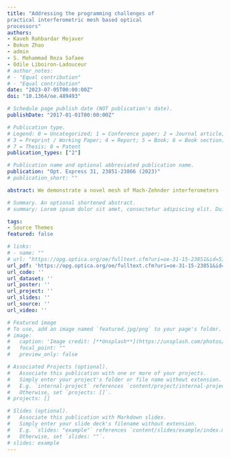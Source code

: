 ```yaml
---
title: "Addressing the programming challenges of
practical interferometric mesh based optical
processors"
authors:
- Kaveh Rahbardar Mojaver
- Bokun Zhao
- admin
- S. Mohammad Reza Safaee
- Odile Liboiron-Ladouceur
# author_notes:
# - "Equal contribution"
# - "Equal contribution"
date: "2023-07-05T00:00:00Z"
doi: "10.1364/oe.489493"

# Schedule page publish date (NOT publication's date).
publishDate: "2017-01-01T00:00:00Z"

# Publication type.
# Legend: 0 = Uncategorized; 1 = Conference paper; 2 = Journal article;
# 3 = Preprint / Working Paper; 4 = Report; 5 = Book; 6 = Book section;
# 7 = Thesis; 8 = Patent
publication_types: ["2"]

# Publication name and optional abbreviated publication name.
publication: "Opt. Express 31, 23851-23866 (2023)"
# publication_short: ""

abstract: We demonstrate a novel mesh of Mach-Zehnder interferometers (MZIs) for programmable optical processors. The proposed mesh, referred to as Bokun mesh, is an architecture that merges the attributes of the prior topologies Diamond and Clements. Similar to Diamond, Bokun provides diagonal paths passing through every individual MZI enabling direct phase monitoring. However, unlike Diamond and similar to Clements, Bokun maintains a minimum optical depth leading to better scalability. Providing the monitoring option, Bokun's programming is faster improving the total energy efficiency of the processor. The performance of Bokun mesh enabled by an optimal optical depth is also more resilient to the loss and fabrication imperfections compared to architectures with longer depth such as Reck and Diamond. Employing an efficient programming scheme, the proposed architecture improves energy efficiency by 83% maintaining the same computation accuracy for weight matrix changes at 2 kHz.

# Summary. An optional shortened abstract.
# summary: Lorem ipsum dolor sit amet, consectetur adipiscing elit. Duis posuere tellus ac convallis placerat. Proin tincidunt magna sed ex sollicitudin condimentum.

tags:
- Source Themes
featured: false

# links:
# - name: ""
# url: "https://opg.optica.org/oe/fulltext.cfm?uri=oe-31-15-23851&id=532505"
url_pdf: 'https://opg.optica.org/oe/fulltext.cfm?uri=oe-31-15-23851&id=532505'
url_code: ''
url_dataset: ''
url_poster: ''
url_project: ''
url_slides: ''
url_source: ''
url_video: ''

# Featured image
# To use, add an image named `featured.jpg/png` to your page's folder. 
# image:
#   caption: 'Image credit: [**Unsplash**](https://unsplash.com/photos/jdD8gXaTZsc)'
#   focal_point: ""
#   preview_only: false

# Associated Projects (optional).
#   Associate this publication with one or more of your projects.
#   Simply enter your project's folder or file name without extension.
#   E.g. `internal-project` references `content/project/internal-project/index.md`.
#   Otherwise, set `projects: []`.
# projects: []

# Slides (optional).
#   Associate this publication with Markdown slides.
#   Simply enter your slide deck's filename without extension.
#   E.g. `slides: "example"` references `content/slides/example/index.md`.
#   Otherwise, set `slides: ""`.
# slides: example
---
```


